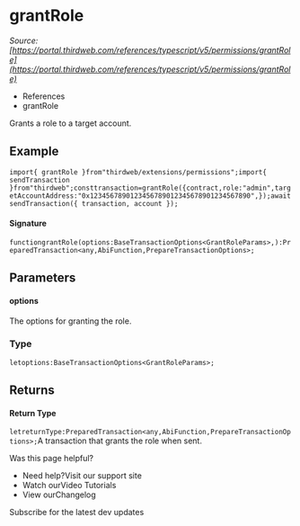 # grantRole

*Source: [https://portal.thirdweb.com/references/typescript/v5/permissions/grantRole](https://portal.thirdweb.com/references/typescript/v5/permissions/grantRole)*

* References
* grantRole

Grants a role to a target account.

## Example

`import{ grantRole }from"thirdweb/extensions/permissions";import{ sendTransaction }from"thirdweb";consttransaction=grantRole({contract,role:"admin",targetAccountAddress:"0x1234567890123456789012345678901234567890",});awaitsendTransaction({ transaction, account });`
#### Signature

`functiongrantRole(options:BaseTransactionOptions<GrantRoleParams>,):PreparedTransaction<any,AbiFunction,PrepareTransactionOptions>;`
## Parameters

#### options

The options for granting the role.

### Type

`letoptions:BaseTransactionOptions<GrantRoleParams>;`
## Returns

#### Return Type

`letreturnType:PreparedTransaction<any,AbiFunction,PrepareTransactionOptions>;`A transaction that grants the role when sent.

Was this page helpful?

* Need help?Visit our support site
* Watch ourVideo Tutorials
* View ourChangelog

Subscribe for the latest dev updates

